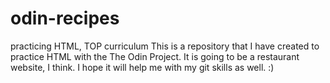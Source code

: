 # odin-recipes
practicing HTML, TOP curriculum
This is a repository that I have created to practice HTML with the The Odin Project. It is going to be a restaurant website, I think. I hope it will help me with my git skills as well. :)